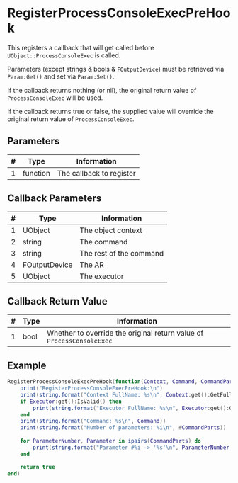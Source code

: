 # RegisterProcessConsoleExecPreHook

This registers a callback that will get called before `UObject::ProcessConsoleExec` is called.

Parameters (except strings & bools & `FOutputDevice`) must be retrieved via `Param:Get()` and set via `Param:Set()`.

If the callback returns nothing (or nil), the original return value of `ProcessConsoleExec` will be used.

If the callback returns true or false, the supplied value will override the original return value of `ProcessConsoleExec`.

## Parameters

| # | Type | Information |
|---|------|-------------|
| 1 | function | The callback to register |

## Callback Parameters

| # | Type | Information |
|---|------|-------------|
| 1 | UObject | The object context |
| 2 | string | The command |
| 3 | string | The rest of the command |
| 4 | FOutputDevice | The AR |
| 5 | UObject | The executor |

## Callback Return Value

| # | Type | Information |
|---|------|-------------|
| 1 | bool | Whether to override the original return value of `ProcessConsoleExec` |

## Example

```lua
RegisterProcessConsoleExecPreHook(function(Context, Command, CommandParts, Ar, Executor)
    print("RegisterProcessConsoleExecPreHook:\n")
    print(string.format("Context FullName: %s\n", Context:get():GetFullName()))
    if Executor:get():IsValid() then
        print(string.format("Executor FullName: %s\n", Executor:get():GetFullName()))
    end
    print(string.format("Command: %s\n", Command))
    print(string.format("Number of parameters: %i\n", #CommandParts))
    
    for ParameterNumber, Parameter in ipairs(CommandParts) do
        print(string.format("Parameter #%i -> '%s'\n", ParameterNumber, Parameter))
    end

    return true
end)
```